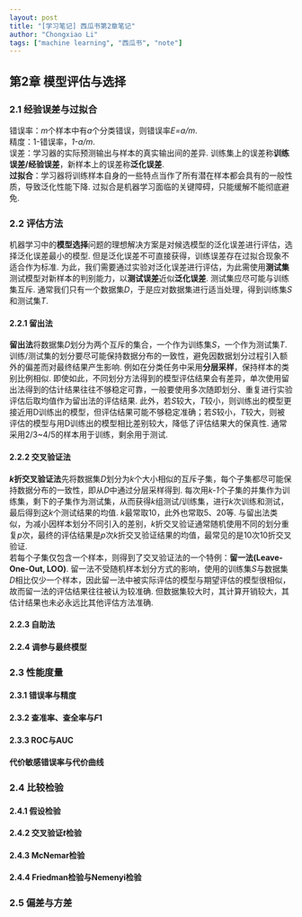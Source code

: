 ```yaml
---
layout: post
title: "[学习笔记] 西瓜书第2章笔记"
author: "Chongxiao Li"
tags: ["machine learning", "西瓜书", "note"]
---
```


## 第2章 模型评估与选择

### 2.1 经验误差与过拟合
错误率：*m*个样本中有*a*个分类错误，则错误率*E=a/m*.  
精度：1-错误率，*1-a/m*.  
误差：学习器的实际预测输出与样本的真实输出间的差异. 训练集上的误差称**训练误差/经验误差**，新样本上的误差称**泛化误差**.  
**过拟合**：学习器将训练样本自身的一些特点当作了所有潜在样本都会具有的一般性质，导致泛化性能下降. 过拟合是机器学习面临的关键障碍，只能缓解不能彻底避免.

### 2.2 评估方法
机器学习中的**模型选择**问题的理想解决方案是对候选模型的泛化误差进行评估，选择泛化误差最小的模型. 但是泛化误差不可直接获得，训练误差存在过拟合现象不适合作为标准. 为此，我们需要通过实验对泛化误差进行评估，为此需使用**测试集**测试模型对新样本的判别能力，以**测试误差**近似**泛化误差**. 测试集应尽可能与训练集互斥. 通常我们只有一个数据集*D*，于是应对数据集进行适当处理，得到训练集*S*和测试集*T*.
#### 2.2.1 留出法
**留出法**将数据集*D*划分为两个互斥的集合，一个作为训练集*S*，一个作为测试集*T*.  
训练/测试集的划分要尽可能保持数据分布的一致性，避免因数据划分过程引入额外的偏差而对最终结果产生影响. 例如在分类任务中采用**分层采样**，保持样本的类别比例相似. 即使如此，不同划分方法得到的模型评估结果会有差异，单次使用留出法得到的估计结果往往不够稳定可靠，一般要使用多次随即划分、重复进行实验评估后取均值作为留出法的评估结果. 此外，若*S*较大，*T*较小，则训练出的模型更接近用D训练出的模型，但评估结果可能不够稳定准确；若*S*较小，*T*较大，则被评估的模型与用D训练出的模型相比差别较大，降低了评估结果大的保真性. 通常采用2/3~4/5的样本用于训练，剩余用于测试.
#### 2.2.2 交叉验证法
***k*折交叉验证法**先将数据集*D*划分为*k*个大小相似的互斥子集，每个子集都尽可能保持数据分布的一致性，即从*D*中通过分层采样得到. 每次用*k-1*个子集的并集作为训练集，剩下的子集作为测试集，从而获得*k*组测试/训练集，进行*k*次训练和测试，最后得到这*k*个测试结果的均值. *k*最常取10，此外也常取5、20等. 与留出法类似，为减小因样本划分不同引入的差别，*k*折交叉验证通常随机使用不同的划分重复*p*次，最终的评估结果是*p*次*k*折交叉验证结果的均值，最常见的是10次10折交叉验证.  
若每个子集仅包含一个样本，则得到了交叉验证法的一个特例：**留一法(Leave-One-Out, LOO)**. 留一法不受随机样本划分方式的影响，使用的训练集*S*与数据集*D*相比仅少一个样本，因此留一法中被实际评估的模型与期望评估的模型很相似，故而留一法的评估结果往往被认为较准确. 但数据集较大时，其计算开销较大，其估计结果也未必永远比其他评估方法准确.

#### 2.2.3 自助法
#### 2.2.4 调参与最终模型

### 2.3 性能度量
#### 2.3.1 错误率与精度
#### 2.3.2 查准率、查全率与*F*1
#### 2.3.3 ROC与AUC
#### 代价敏感错误率与代价曲线

### 2.4 比较检验
#### 2.4.1 假设检验
#### 2.4.2 交叉验证*t*检验
#### 2.4.3 McNemar检验
#### 2.4.4 Friedman检验与Nemenyi检验

### 2.5 偏差与方差
